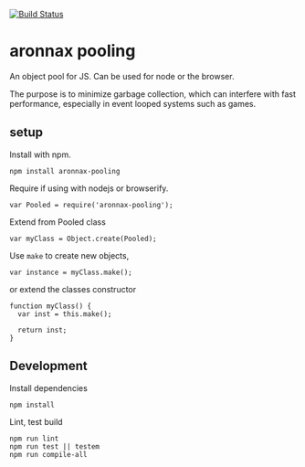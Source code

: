[![Build Status](https://travis-ci.org/aronnax/pooling.svg?branch=master)](https://travis-ci.org/aronnax/pooling)

# aronnax pooling

An object pool for JS. Can be used for node or the browser.

The purpose is to minimize garbage collection, which can interfere with fast
performance, especially in event looped systems such as games.

## setup

Install with npm.
```
npm install aronnax-pooling
```

Require if using with nodejs or browserify.
```
var Pooled = require('aronnax-pooling');
```

Extend from Pooled class
```
var myClass = Object.create(Pooled);
```

Use `make` to create new objects,
```
var instance = myClass.make();
```

or extend the classes constructor
```
function myClass() {
  var inst = this.make();

  return inst;
}
```

## Development
Install dependencies
```
npm install
```

Lint, test build
```
npm run lint
npm run test || testem
npm run compile-all
```
